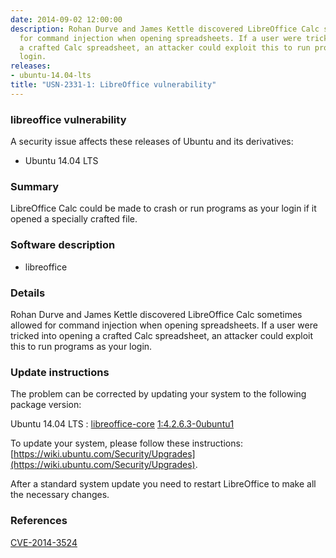 ```yaml
---
date: 2014-09-02 12:00:00
description: Rohan Durve and James Kettle discovered LibreOffice Calc sometimes allowed
  for command injection when opening spreadsheets. If a user were tricked into opening
  a crafted Calc spreadsheet, an attacker could exploit this to run programs as your
  login.
releases:
- ubuntu-14.04-lts
title: "USN-2331-1: LibreOffice vulnerability"
---
```


### libreoffice vulnerability

A security issue affects these releases of Ubuntu and its derivatives:

* Ubuntu 14.04 LTS

### Summary

LibreOffice Calc could be made to crash or run programs as your login if it opened a specially crafted file.

### Software description

* libreoffice 

### Details

Rohan Durve and James Kettle discovered LibreOffice Calc sometimes allowed for command injection when opening spreadsheets. If a user were tricked into opening a crafted Calc spreadsheet, an attacker could exploit this to run programs as your login. 

### Update instructions

The problem can be corrected by updating your system to the following package version:

Ubuntu 14.04 LTS
 : [libreoffice-core](https://launchpad.net/ubuntu/+source/libreoffice) <span> [1:4.2.6.3-0ubuntu1](https://launchpad.net/ubuntu/+source/libreoffice/1:4.2.6.3-0ubuntu1) </span> 

To update your system, please follow these instructions: [https://wiki.ubuntu.com/Security/Upgrades](https://wiki.ubuntu.com/Security/Upgrades).

After a standard system update you need to restart LibreOffice to make all the necessary changes. 

### References

 [CVE-2014-3524](http://people.ubuntu.com/~ubuntu-security/cve/CVE-2014-3524)
